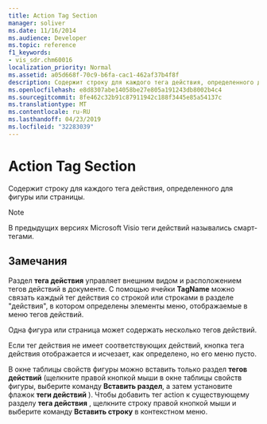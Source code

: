 ```yaml
---
title: Action Tag Section
manager: soliver
ms.date: 11/16/2014
ms.audience: Developer
ms.topic: reference
f1_keywords:
- vis_sdr.chm60016
localization_priority: Normal
ms.assetid: a05d668f-70c9-b6fa-cac1-462af37b4f8f
description: Содержит строку для каждого тега действия, определенного для фигуры или страницы.
ms.openlocfilehash: e8d8307abe14058be27e805a191243db8002b4c4
ms.sourcegitcommit: 8fe462c32b91c87911942c188f3445e85a54137c
ms.translationtype: MT
ms.contentlocale: ru-RU
ms.lasthandoff: 04/23/2019
ms.locfileid: "32283039"
---
```

# <a name="action-tag-section"></a>Action Tag Section

Содержит строку для каждого тега действия, определенного для фигуры или страницы.
  
> [!NOTE]
> В предыдущих версиях Microsoft Visio теги действий назывались смарт-тегами. 
  
## <a name="remarks"></a>Замечания

Раздел **тега действия** управляет внешним видом и расположением тегов действий в документе. С помощью ячейки **TagName** можно связать каждый тег действия со строкой или строками в разделе "действия", в котором определены элементы меню, отображаемые в меню тегов действий. 
  
 Одна фигура или страница может содержать несколько тегов действий. 
  
Если тег действия не имеет соответствующих действий, кнопка тега действия отображается и исчезает, как определено, но его меню пусто.
  
В окне таблицы свойств фигуры можно вставить только раздел **тегов действий** (щелкните правой кнопкой мыши в окне таблицы свойств фигуры, выберите команду **Вставить раздел**, а затем установите флажок **теги действий** ). Чтобы добавить тег action к существующему разделу **тега действия** , щелкните строку правой кнопкой мыши и выберите команду **Вставить строку** в контекстном меню. 
  

